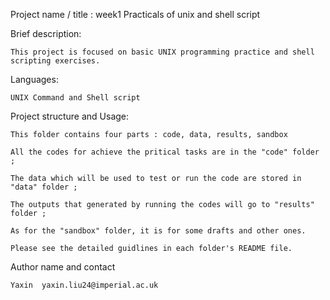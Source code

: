 Project name / title : week1 Practicals of unix and shell script

Brief description: 

    This project is focused on basic UNIX programming practice and shell scripting exercises. 

Languages:

    UNIX Command and Shell script

Project structure and Usage:

    This folder contains four parts : code, data, results, sandbox

    All the codes for achieve the pritical tasks are in the "code" folder ;

    The data which will be used to test or run the code are stored in "data" folder ;

    The outputs that generated by running the codes will go to "results" folder ;

    As for the "sandbox" folder, it is for some drafts and other ones.

    Please see the detailed guidlines in each folder's README file.

Author name and contact 
    
    Yaxin  yaxin.liu24@imperial.ac.uk